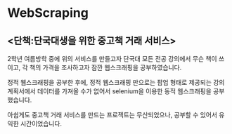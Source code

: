 # WebScraping

## <단책:단국대생을 위한 중고책 거래 서비스>

2학년 여름방학 중에 위의 서비스를 만들고자 단국대 모든 전공 강의에서 무슨 책이 쓰이고, 각 책의 가격을 조사하고자 잠깐 웹스크래핑을 공부하였습니다.

정적 웹스크래핑을 공부한 후에, 정적 웹스크래핑 만으로는 
팝업 형태로 제공되는 강의계획서에서 데이터를 가져올 수가 없어서 
selenium을 이용한 동적 웹스크래핑을 공부했습니다.

아쉽게도 중고책 거래 서비스를 만드는 프로젝트는 무산되었으나, 공부할 수 있어서 유익한 시간이었습니다.
